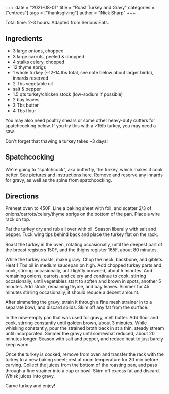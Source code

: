 +++
date = "2021-08-01"
title = "Roast Turkey and Gravy"
categories = ["entrees"]
tags = ["thanksgiving"]
author = "Nick Sharp"
+++

Total time: 2-3 hours. Adapted from Serious Eats.

## Ingredients

- 3 large onions, chopped 
- 3 large carrots, peeled & chopped 
- 4 stalks celery, chopped 
- 12 thyme sprigs
- 1 whole turkey (~12-14 lbs total, see note below about larger birds), innards reserved
- 2 Tbs vegetable oil
- salt & pepper
- 1.5 qts turkey/chicken stock (low-sodium if possible) 
- 2 bay leaves
- 3 Tbs butter
- 4 Tbs flour

You may also need poultry shears or some other heavy-duty cutters for spatchcocking below. If you try this with a >15lb turkey, you may need a saw.

Don't forget that thawing a turkey takes ~3 days!


## Spatchcocking

We're going to "spatchcock", aka butterfly, the turkey, which makes it cook better.  [See pictures and instructions here](https://www.seriouseats.com/how-to-spatchcock-cook-turkey-thanksgiving-fast-easy-way-spatchcocked).  Remove and reserve any innards for gravy, as well as the spine from spatchcocking. 


## Directions

Preheat oven to 450F. Line a baking sheet with foil, and scatter 2/3 of onions/carrots/celery/thyme sprigs on the bottom of the pan. Place a wire rack on top.

Pat the turkey dry and rub all over with oil. Season liberally with salt and pepper. Tuck wing tips behind back and place the turkey flat on the rack.

Roast the turkey in the oven, rotating occasionally, until the deepest part of the breast registers 150F, and the thighs register 165F, about 80 minutes.

While the turkey roasts, make gravy. Chop the neck, backbone, and giblets. Heat 1 Tbs oil in medium saucepan on high. Add chopped turkey parts and cook, stirring occasionally, until lightly browned, about 5 minutes. Add remaining onions, carrots, and celery and continue to cook, stirring occasionally, until vegetables start to soften and brown in spots, another 5 minutes. Add stock, remaining thyme, and bay leaves. Simmer for 45 minutes stirring occasionally, it should reduce a decent amount.

After simmering the gravy, strain it through a fine mesh strainer in to a separate bowl, and discard solids. Skim off any fat from the surface.

In the now-empty pan that was used for gravy, melt butter. Add flour and cook, stirring constantly until golden brown, about 3 minutes. While whisking constantly, pour the strained broth back in at a thin, steady stream until incorporated.  Simmer the gravy until somewhat reduced, about 20 minutes longer. Season with salt and pepper, and reduce heat to just barely keep warm.

Once the turkey is cooked, remove from oven and transfer the rack with the turkey to a new baking sheet; rest at room temperature for 20 min before carving. Collect the juices from the bottom of the roasting pan, and pass through a fine strainer into a cup or bowl. Skim off excess fat and discard. Whisk juices into gravy.

Carve turkey and enjoy!
